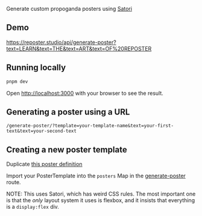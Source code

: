 Generate custom propoganda posters using [Satori](https://github.com/vercel/satori)

## Demo

https://reposter.studio/api/generate-poster?text=LEARN&text=THE&text=ART&text=OF%20REPOSTER

## Running locally 

```bash
pnpm dev
```

Open [http://localhost:3000](http://localhost:3000) with your browser to see the result.

## Generating a poster using a URL

`/generate-poster/?template=your-template-name&text=your-first-text&text=your-second-text`

## Creating a new poster template

Duplicate [this poster definition](src/app/api/generate-poster/posters/woman-pointing.tsx)

Import your PosterTemplate into the `posters` Map in the [generate-poster](src/app/api/generate-poster/route.tsx) route.

NOTE: This uses Satori, which has weird CSS rules. The most important one is that the *only* layout system it uses is flexbox, and it insists that everything is a `display:flex` div.